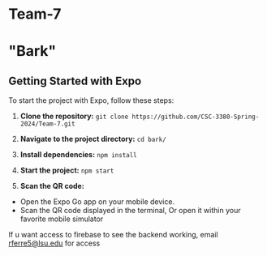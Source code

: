 # Team-7

# "Bark"

## Getting Started with Expo

To start the project with Expo, follow these steps:

1. **Clone the repository:**
   `git clone https://github.com/CSC-3380-Spring-2024/Team-7.git`

2. **Navigate to the project directory:**
   `cd bark/`

3. **Install dependencies:**
   `npm install`

4. **Start the project:**
   `npm start`

5. **Scan the QR code:**

- Open the Expo Go app on your mobile device.
- Scan the QR code displayed in the terminal, Or open it within your favorite mobile simulator


If u want access to firebase to see the backend working, email rferre5@lsu.edu for access
